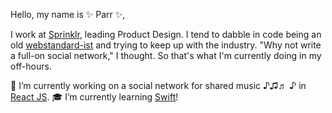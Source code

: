 Hello, my name is ✨ Parr ✨, 

I work at [Sprinklr](https://sprinklr.com), leading Product Design. I tend to dabble in code being an old [webstandard-ist](https://developer.mozilla.org/en-US/docs/Learn/Getting_started_with_the_web/The_web_and_web_standards) and trying to keep up with the industry. "Why not write a full-on social network," I thought. So that's what I'm currently doing in my off-hours.

🎸 I’m currently working on a social network for shared music ♪♫♬ ♪ in [React JS](https://reactjs.org/).
🎓 I’m currently learning [Swift](https://developer.apple.com/swift/)!
